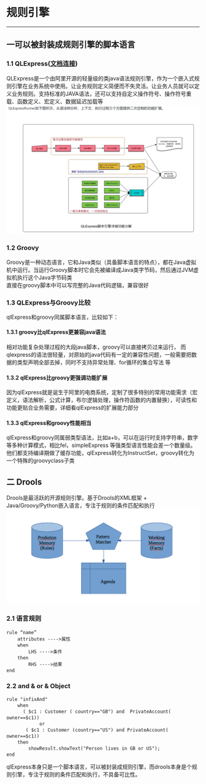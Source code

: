 # 规则引擎
---
## 一可以被封装成规则引擎的脚本语言 

### 1.1 QLExpress([文档连接](https://github.com/alibaba/QLExpress))
QLExpress是一个由阿里开源的轻量级的类java语法规则引擎，作为一个嵌入式规则引擎在业务系统中使用。让业务规则定义简便而不失灵活。让业务人员就可以定义业务规则。支持标准的JAVA语法，还可以支持自定义操作符号、操作符号重载、函数定义、宏定义、数据延迟加载等
![QLExpress](../../picture/rule/QLExpress.PNG)
### 1.2 Groovy
Groovy是一种动态语言，它和Java类似（具备脚本语言的特点），都在Java虚拟机中运行。当运行Groovy脚本时它会先被编译成Java类字节码，然后通过JVM虚拟机执行这个Java字节码类<br>
直接在groovy脚本中可以写完整的Java代码逻辑，兼容很好
### 1.3 QLExpress与Groovy比较
qlExpress和groovy同属脚本语言，比较如下：
#### 1.3.1 groovy比qlExpress更兼容java语法
相对功能复杂处理过程的大段java脚本，groovy可以直接拷贝过来运行，
而qlexpress的语法很轻量，对原始的java代码有一定的兼容性问题，一般需要把数据的类型声明全部去掉，同时不支持异常处理、for循环的集合写法 等
#### 1.3.2 qlExpress比groovy更强调功能扩展
因为qlExpress就是诞生于阿里的电商系统，定制了很多特别的常用功能需求（宏定义，语法解析，公式计算，布尔逻辑处理，操作符函数的内置替换），可读性和功能更贴合业务需要，详细看qlExpress的扩展能力部分
#### 1.3.3 qlExpress和groovy性能相当
qlExpress和groovy同属弱类型语法，比如a+b，可以在运行时支持字符串，数字等多种计算模式，相比fel，simpleExpress 等强类型语言性能会差一个数量级。
他们都支持编译期做了缓存功能，qlExpress转化为InstructSet，groovy转化为一个特殊的groovyclass子类
## 二 Drools
Drools是最活跃的开源规则引擎。基于Drools的XML框架 + Java/Groovy/Python嵌入语言，专注于规则的条件匹配和执行
![规则匹配](../../picture/rule/partternMatcher.PNG)
### 2.1 语言规则
    rule “name”
        attributes ---->属性
        when
            LHS ---->条件
        then
            RHS	---->结果
    end
### 2.2 and & or & Object
    rule "infixAnd"
        when
          ( $c1 : Customer ( country=="GB") and  PrivateAccount(  owner==$c1))
                or
           ( $c1 : Customer (country=="US") and PrivateAccount(  owner==$c1))
        then
            showResult.showText("Person lives in GB or US");
    end
  
  
  

qlExpress本身只是一个脚本语言，可以被封装成规则引擎，而drools本身是个规则引擎，专注于规则的条件匹配和执行，不具备可比性。

